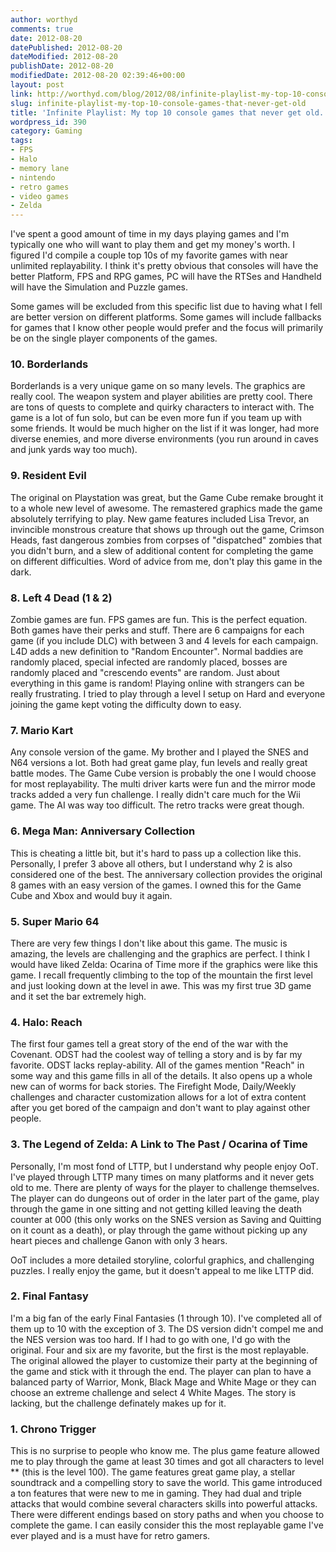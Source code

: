 ```yaml
---
author: worthyd
comments: true
date: 2012-08-20 
datePublished: 2012-08-20  
dateModified: 2012-08-20 
publishDate: 2012-08-20  
modifiedDate: 2012-08-20 02:39:46+00:00
layout: post
link: http://worthyd.com/blog/2012/08/infinite-playlist-my-top-10-console-games-that-never-get-old/
slug: infinite-playlist-my-top-10-console-games-that-never-get-old
title: 'Infinite Playlist: My top 10 console games that never get old.'
wordpress_id: 390
category: Gaming
tags:
- FPS
- Halo
- memory lane
- nintendo
- retro games
- video games
- Zelda
---
```


I've spent a good amount of time in my days playing games and I'm typically one who will want to play them and get my money's worth. I figured I'd compile a couple top 10s of my favorite games with near unlimited replayability.  I think it's pretty obvious that consoles will have the better Platform, FPS and RPG games, PC will have the RTSes and Handheld will have the Simulation and Puzzle games.  

Some games will be excluded from this specific list due to having what I fell are better version on different platforms.  Some games will include fallbacks for games that I know other people would prefer and the focus will primarily be on the single player components of the games.
<!-- more -->


### 10. Borderlands

Borderlands is a very unique game on so many levels. The graphics are really cool. The weapon system and player abilities are pretty cool.  There are tons of quests to complete and quirky characters to interact with. The game is a lot of fun solo, but can be even more fun if you team up with some friends.  It would be much higher on the list if it was longer, had more diverse enemies, and more diverse environments (you run around in caves and junk yards way too much). 



### 9. Resident Evil 

The original on Playstation was great, but the Game Cube remake brought it to a whole new level of awesome.  The remastered graphics made the game absolutely terrifying to play.  New game features included Lisa Trevor, an invincible monstrous creature that shows up through out the game, Crimson Heads, fast dangerous zombies from corpses of "dispatched" zombies that you didn't burn, and a slew of additional content for completing the game on different difficulties. Word of advice from me, don't play this game in the dark.



### 8. Left 4 Dead (1 & 2)

Zombie games are fun. FPS games are fun. This is the perfect equation.  Both games have their perks and stuff.  There are 6 campaigns for each game (if you include DLC) with between 3 and 4 levels for each campaign.   L4D adds a new definition to "Random Encounter".  Normal baddies are randomly placed, special infected are randomly placed, bosses are randomly placed and "crescendo events" are random. Just about everything in this game is random!  Playing online with strangers can be really frustrating.  I tried to play through a level I setup on Hard and everyone joining the game kept voting the difficulty down to easy.   



### 7. Mario Kart

Any console version of the game.  My brother and I played the SNES and N64 versions a lot.  Both had great game play, fun levels and really great battle modes. The Game Cube version is probably the one I would choose for most replayability.  The multi driver karts were fun and the mirror mode tracks added a very fun challenge.  I really didn't care much for the Wii game.  The AI was way too difficult.  The retro tracks were great though.



### 6. Mega Man: Anniversary Collection

This is cheating a little bit, but it's hard to pass up a collection like this.  Personally, I prefer 3 above all others, but I understand why 2 is also considered one of the best.  The anniversary collection provides the original 8 games with an easy version of the games.  I owned this for the Game Cube and Xbox and would buy it again.



### 5. Super Mario 64

There are very few things I don't like about this game. The music is amazing, the levels are challenging and the graphics are perfect.  I think I would have liked Zelda: Ocarina of Time more if the graphics were like this game.  I recall frequently climbing to the top of the mountain the first level and just looking down at the level in awe. This was my first true 3D game and it set the bar extremely high.



### 4. Halo: Reach

The first four games tell a great story of the end of the war with the Covenant. ODST had the coolest way of telling a story and is by far my favorite. ODST lacks replay-ability.  All of the games mention "Reach" in some way and this game fills in all of the details. It also opens up a whole new can of worms for back stories.  The Firefight Mode, Daily/Weekly challenges and character customization allows for a lot of extra content after you get bored of the campaign and don't want to play against other people.



### 3. The Legend of Zelda: A Link to The Past / Ocarina of Time 

Personally, I'm most fond of LTTP, but I understand why people enjoy OoT.  I've played through LTTP many times on many platforms and it never gets old to me.  There are plenty of ways for the player to challenge themselves.  The player can do dungeons out of order in the later part of the game, play through the game in one sitting and not getting killed leaving the death counter at 000 (this only works on the SNES version as Saving and Quitting on it count as a death), or play through the game without picking up any heart pieces and challenge Ganon with only 3 hears.  

OoT includes a more detailed storyline, colorful graphics, and challenging puzzles. I really enjoy the game, but it doesn't appeal to me like LTTP did.  



### 2. Final Fantasy

I'm a big fan of the early Final Fantasies (1 through 10).  I've completed all of them up to 10 with the exception of 3.  The DS version didn't compel me and the NES version was too hard.  If I had to go with one, I'd go with the original.  Four and six are my favorite, but the first is the most replayable.  The original allowed the player to customize their party at the beginning of the game and stick with it through the end.  The player can plan to have a balanced party of Warrior, Monk, Black Mage and White Mage or they can choose an extreme challenge and select 4 White Mages. The story is lacking, but the challenge definately makes up for it.



### 1. Chrono Trigger

This is no surprise to people who know me.  The plus game feature allowed me to play through the game at least 30 times and got all characters to level ** (this is the level 100).  The game features great game play, a stellar soundtrack and a compelling story to save the world.  This game introduced a ton features that were new to me in gaming.  They had dual and triple attacks that would combine several characters skills into powerful attacks.  There were different endings based on story paths and when you choose to complete the game.  I can easily consider this the most replayable game I've ever played and is a must have for retro gamers.
